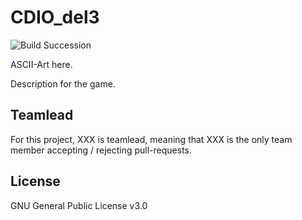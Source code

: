 # CDIO_del3

![Build Succession](https://travis-ci.org/hold11/CDIO_del3.svg)

ASCII-Art here.

Description for the game.

## Teamlead

For this project, XXX is teamlead, meaning that XXX is the only team member accepting / rejecting pull-requests.

## License

GNU General Public License v3.0
